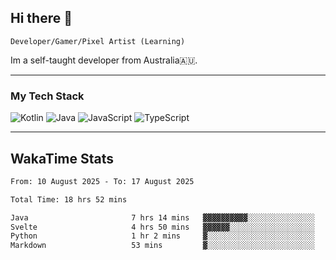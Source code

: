 ## Hi there 👋
`Developer/Gamer/Pixel Artist (Learning)`

Im a self-taught developer from Australia🇦🇺.

---

### My Tech Stack
<img src="https://img.shields.io/badge/kotlin-%230095d5.svg?logo=kotlin&logoColor=white&style=for-the-badge" alt="Kotlin" /> <img src="https://img.shields.io/badge/java-%23ed8b00.svg?logo=openjdk&logoColor=white&style=for-the-badge" alt="Java" /> <img src="https://img.shields.io/badge/javascript-%23323330.svg?logo=javascript&logoColor=%23F7DF1E&style=for-the-badge" alt="JavaScript" /> <img src="https://img.shields.io/badge/typescript-%23007acc.svg?logo=typescript&logoColor=white&style=for-the-badge" alt="TypeScript" />

---
## WakaTime Stats

<!--START_SECTION:waka-->

```txt
From: 10 August 2025 - To: 17 August 2025

Total Time: 18 hrs 52 mins

Java                       7 hrs 14 mins   ▓▓▓▓▓▓▓▓▓▓░░░░░░░░░░░░░░░   38.34 %
Svelte                     4 hrs 50 mins   ▓▓▓▓▓▓░░░░░░░░░░░░░░░░░░░   25.67 %
Python                     1 hr 2 mins     ▓░░░░░░░░░░░░░░░░░░░░░░░░   05.55 %
Markdown                   53 mins         ▓░░░░░░░░░░░░░░░░░░░░░░░░   04.76 %
```

<!--END_SECTION:waka-->